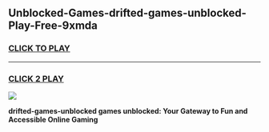 
## Unblocked-Games-drifted-games-unblocked-Play-Free-9xmda
<h3>
<a href="https://premium76.site?title=drifted-games-unblocked&ref=20A">CLICK TO PLAY</a></h3>
<hr>

<h3>
<a href="https://premium76.site?title=drifted-games-unblocked&ref=20A">CLICK 2 PLAY</a>
  
</h3>

<a href="https://premium76.site?title=drifted-games-unblocked&ref=20A"><img src="https://clearcache.store/games.png"></a>


**drifted-games-unblocked games unblocked: Your Gateway to Fun and Accessible Online Gaming**
